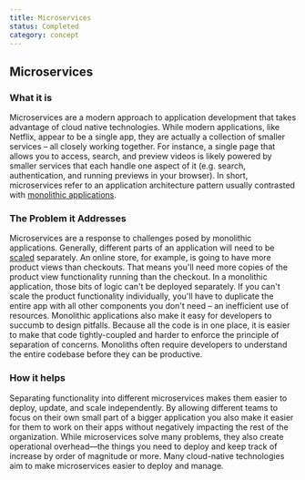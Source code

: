 ```yaml
---
title: Microservices
status: Completed
category: concept
---
```

## Microservices

### What it is
Microservices are a modern approach to application development that takes advantage of cloud native technologies. While modern applications, like Netflix, appear to be a single app, they are actually a collection of smaller services – all closely working together. For instance, a single page that allows you to access, search, and preview videos is likely powered by smaller services that each handle one aspect of it (e.g. search, authentication, and running previews in your browser). In short, microservices refer to an application architecture pattern usually contrasted with [monolithic applications](https://github.com/cncf/glossary/blob/main/definitions/monolithic_apps.md).

### The Problem it Addresses
Microservices are a response to challenges posed by monolithic applications. Generally, different parts of an application will need to be [scaled](https://github.com/cncf/glossary/blob/main/definitions/scalability.md) separately. An online store, for example, is going to have more product views than checkouts. That means you'll need more copies of the product view functionality running than the checkout. In a monolithic application, those bits of logic can't be deployed separately. If you can't scale the product functionality individually, you'll have to duplicate the entire app with all other components you don't need – an inefficient use of resources.
Monolithic applications also make it easy for developers to succumb to design pitfalls. Because all the code is in one place, it is easier to make that code tightly-coupled and harder to enforce the principle of separation of concerns. Monoliths often require developers to understand the entire codebase before they can be productive.

### How it helps
Separating functionality into different microservices makes them easier to deploy, update, and scale independently. By allowing different teams to focus on their own small part of a bigger application you also make it easier for them to work on their apps without negatively impacting the rest of the organization.
While microservices solve many problems, they also create operational overhead—the things you need to deploy and keep track of increase by order of magnitude or more. Many cloud-native technologies aim to make microservices easier to deploy and manage.



